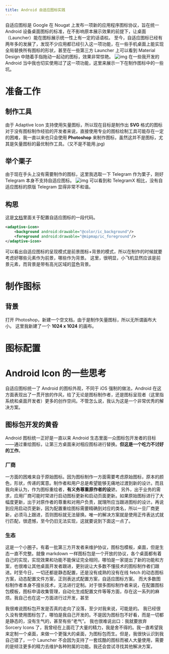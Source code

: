 ```yaml
---
title: Android 自适应图标实践
---
```


自适应图标是 Google 在 Nougat 上发布一项新的应用程序图标协议，旨在统一 Android 设备桌面图标的标准，在不影响原本展示效果的前提下，让桌面（Launcher）能在图标展示统一性上有一定的话语权。
至今，自适应图标已经有两年多的发展了，发现不少应用都已经引入这一项功能，在一些手机桌面上能实现全局替换所有图标的形状，甚至在一些第三方 Launcher 上可以看到 Material Design 中随着手指拖动一起动的图标，效果非常惊艳。
![img](https://developer.android.com/guide/practices/ui_guidelines/images/Single_Icon_Parallax_Demo_01_2x_ext.gif)
在一些我开发的 Android 当中我也切实使用过了这一项功能，这里来展示一下在制作图标中的一些坑。
# 准备工作
## 制作工具
由于 Adaptive Icon 支持使用矢量图标，所以现在目标是制作出 **SVG** 格式的图标
对于没有图标制作经验的开发者来说，直接使用专业的图标绘制工具可能存在一定的困难，我一直以来也只会使用 **Photoshop** 来制作图标，虽然这并不是图标，尤其是矢量图标的最优制作工具。（又不是不能用.jpg)
## 举个栗子
由于现在手头上没有需要制作的图标，这里我选取一下 Telegram 作为栗子，刚好 Telegram 本身不支持自适应图标。
![img](https://wx2.sinaimg.cn/mw690/86dfa6f4gy1ft5smimywej20a909n0ys.jpg)
可以看到和 TelegramX 相比，没有自适应图标的原版 Telegram 显得非常不和谐。
## 构思
这是[文档](https://developer.android.com/guide/practices/ui_guidelines/icon_design_adaptive)里面关于配置自适应图标的一段代码。
```xml
<adaptive-icon>
    <background android:drawable="@color/ic_background"/>
    <foreground android:drawable="@mipmap/ic_foreground"/>
</adaptive-icon>
```
可以看出自适应图标的呈现模式是前景图标+背景的模式，所以在制作的时候就要考虑好哪些元素作为前景，哪些作为背景。
这里，很明显，小飞机显然应该是前景元素，而背景是带有高光区域的蓝色背景。
# 制作图标
## 背景
打开 Photoshop，新建一个空文档，由于是制作矢量图标，所以无所谓画布大小。
这里我新建了一个 **1024 x 1024** 的画布。

# 图标配置
# Android Icon 的一些思考
自适应图标统一了 Android 的图标外观，不同于 iOS 强制的做法，Android 在这方面表现出了一贯开放的作风，给了无论是图标制作者，还是图标呈现者（这里指系统和桌面开发者）更多的创作空间。不管怎么说，我认为这是一个非常优秀的解决方案。
## 图标包开发的黄昏
Android 图标统一正好是一直以来 Android 生态里面一众图标包开发者的目标——通过重绘图标，让第三方桌面来对相应图标进行替换。**但这是一个吃力不讨好的工作**。
### 厂商
一方面的困难来自于原始图标。因为图标制作一方面需要考虑原始图标，原本的颜色，形状，传递的寓意。制作者和用户总是希望能够无痛地过渡到新的设计。而且我向来认为，作为图标重绘者，**有义务尊重原作者的设计**。
另外，出于业务的需求，应用厂商可能时常进行启动图标更新和启动页面更新。如果原始图标进行了大幅度更新，出于对原作者的尊重和对用户负责，就理所应当跟进图标的设计。再说到应用启动页更新，因为配置重绘图标需要精确到对应的类名，所以一旦厂商更新，必须马上跟进，否则图标就无法替换。唯一的解决方案就是使用正传表达式就行匹配，很遗憾，至今仍旧无法实现，这就要说到下面这一点了。
### 生态
这是一个小圈子。有着一批第三方开发者来维护协议，图标包模板，桌面，但是生态一直不完整。就像 markdown 一样图标包是一个开放的协议，各个桌面都有着自己的实现，实现效果和功能不能保证完全相同，哪怕是一家提出了新的功能和方案，也很难让其他桌面开发者跟进，更别说让大多数不懂技术的图标制作者们跟进。时至今日，一切还都是静态配置，还是没有成熟的没有在线 fetch 的动态图标方案，动态配置文件方案，正则表达式配置方案，自适应图标方案。
而大多数图标制作者本身不擅长技术，无法进行定制。对于很多图标制作者来说，在配置图标包模板，图标申请收集管理，自动化生成配置文件等等方面，存在这一系列的麻烦。我自己也在这一方面进行过开发，甚至

我很难说图标包开发是否真的走向了没落，至少对我来说，可能是的。
我已经很久没有使用图标包了，哪怕是我自己开发的。不是因为图标包不好看，而是一切都是静态的，没有生气的，甚至有些“老气”。
我也很难说出口：我就要放弃 Sorcery Icons 了，我曾经在上面花了大量的精力，我是舍不得的。我一直希望我来定制一个桌面，来做一个更强大的桌面，为图标包而生。但是，我很快认识到我自己错了，一个 Launcher 不会因为支持了一套炫酷的图标而被人大量使用，需要的是倾注更多的精力去维护各种附属的功能。我还会尝试寻找其他解决方案，